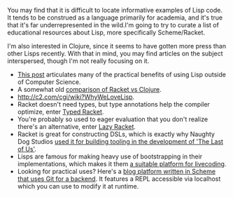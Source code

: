 You may find that it is difficult to locate informative examples of Lisp code. It tends to be construed as a language primarily for academia, and it's true that it's far underrepresented in the wild.I'm going to try to curate a list of educational resources about Lisp, more specifically Scheme/Racket.

I'm also interested in Clojure, since it seems to have gotten more press than other Lisps recently. With that in mind, you may find articles on the subject interspersed, though I'm not really focusing on it.

* [This post](http://practicaltypography.com/why-racket-why-lisp.html) articulates many of the practical benefits of using Lisp outside of Computer Science.
* A somewhat old [comparison of Racket vs Clojure](http://programming-puzzler.blogspot.ca/2010/08/racket-vs-clojure.html).
* http://c2.com/cgi/wiki?WhyWeLoveLisp.
* Racket doesn't need types, but type annotations help the compiler optimize, enter [Typed Racket](http://docs.racket-lang.org/ts-guide/).
* You're probably so used to eager evaluation that you don't realize there's an alternative, enter [Lazy Racket](http://docs.racket-lang.org/lazy/).
* Racket is great for constructing DSLs, which is exactly why Naughty Dog Studios [used it for building tooling in the development of 'The Last of Us'](http://www.reddit.com/r/programming/comments/1gmvrb/realm_of_racket_is_finally_out/).
* Lisps are famous for making heavy use of bootstrapping in their implementations, which makes it them [a suitable platform for livecoding](http://www.pawfal.org/fluxus/projects-using-fluxus/).
* Looking for practical uses? Here's a [blog platform written in Scheme that uses Git for a backend](http://wingolog.org/projects/tekuti/). It features a REPL accessible via localhost which you can use to modify it at runtime.


